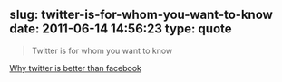 slug: twitter-is-for-whom-you-want-to-know
date: 2011-06-14 14:56:23
type: quote
---

> Twitter is for whom you want to know

[Why twitter is better than facebook](http://www.chaaps.com/why-twitter-is-better-than-facebook.html)
